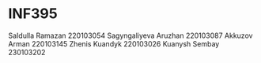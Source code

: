 # INF395
SaIdulla Ramazan 220103054
Sagyngaliyeva Aruzhan 220103087
Akkuzov Arman 220103145 
Zhenis Kuandyk 220103026
Kuanysh Sembay 230103202
